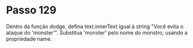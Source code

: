 # Passo 129

Dentro da função dodge, defina text.innerText igual à string "Você evita o ataque do 'monster'". Substitua 'monster' pelo nome do monstro, usando a propriedade name.